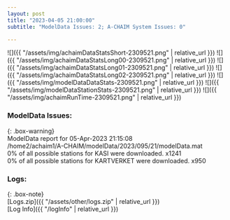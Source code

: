 ```yaml
---
layout: post
title: "2023-04-05 21:00:00"
subtitle: "ModelData Issues: 2; A-CHAIM System Issues: 0"

---
```


![]({{ "/assets/img/achaimDataStatsShort-2309521.png" | relative_url }})
![]({{ "/assets/img/achaimDataStatsLong00-2309521.png" | relative_url }})
![]({{ "/assets/img/achaimDataStatsLong01-2309521.png" | relative_url }})
![]({{ "/assets/img/achaimDataStatsLong02-2309521.png" | relative_url }})
![]({{ "/assets/img/modelDataDataStats-2309521.png" | relative_url }})
![]({{ "/assets/img/modelDataStationStats-2309521.png" | relative_url }})
![]({{ "/assets/img/achaimRunTime-2309521.png" | relative_url }})


### ModelData Issues:  
  
{: .box-warning}  
 ModelData report for 05-Apr-2023 21:15:08   
 /home2/achaim1/A-CHAIM/modelData/2023/095/21/modelData.mat   
 0% of all possible stations for KASI were downloaded. x1241   
 0% of all possible stations for KARTVERKET were downloaded. x950   
  


### Logs:  
  
{: .box-note}  
[Logs.zip]({{ "/assets/other/logs.zip" | relative_url }})  
[Log Info]({{ "/logInfo" | relative_url }})  
